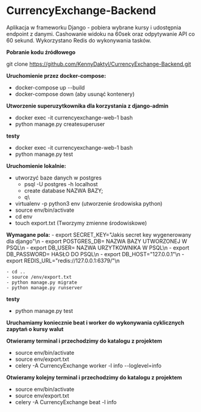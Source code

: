 # CurrencyExchange-Backend
Aplikacja w frameworku Django - pobiera wybrane kursy i udostępnia endpoint z danymi. Cashowanie widoku na 60sek oraz odpytywanie API co 60 sekund. Wykorzystano Redis do wykonywania tasków.

**Pobranie kodu źródłowego**

git clone https://github.com/KennyDaktyl/CurrencyExchange-Backend.git

**Uruchomienie przez docker-compose:**
 - docker-compose up --build
 - docker-compose down (aby usunąć kontenery)

**Utworzenie superuzytkownika dla korzystania z django-admin**
 - docker exec -it currencyexchange-web-1 bash
 - python manage.py createsuperuser

**testy**
 - docker exec -it currencyexchange-web-1 bash
 - python manage.py test

**Uruchomienie lokalnie:**
  - utworzyć baze danych w postgres
    - psql -U postgres -h localhost
    - create database NAZWA BAZY;
    - q\
- virtualenv -p python3 env  (utworzenie środowiska python)
- source env/bin/activate
- cd env
- touch export.txt (Tworzymy zmienne środowiskowe)

**Wymagane pola:**
    - export SECRET_KEY="Jakis secret key wygenerowany dla django"\n
    - export POSTGRES_DB= NAZWA BAZY UTWORZONEJ W PSQL\n
    - export DB_USER= NAZWA URZYTKOWNIKA W PSQL\n
    - export DB_PASSWORD= HASŁO DO PSQL\n
    - export DB_HOST="127.0.0.1"\n
    - export REDIS_URL="redis://127.0.0.1:6379/"\n

    - cd ..
    - source /env/export.txt
    - python manage.py migrate
    - python manage.py runserver

**testy**
 - python manage.py test


**Uruchamiamy koniecznie beat i worker do wykonywania cyklicznych zapytań o kursy walut**

**Otwieramy terminal i przechodzimy do katalogu z projektem**
- source env/bin/activate
- source env/export.txt
- celery -A CurrencyExchange worker -l info --loglevel=info

**Otwieramy kolejny terminal i przechodzimy do katalogu z projektem**
- source env/bin/activate
- source env/export.txt
- celery -A CurrencyExchange beat -l info
